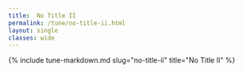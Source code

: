```yaml
---
title:  No Title II
permalink: /tune/no-title-ii.html
layout: single
classes: wide
---
```

{% include tune-markdown.md slug="no-title-ii" title="No Title II" %}
